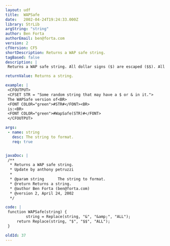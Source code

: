```yaml
---
layout: udf
title:  WAPSafe
date:   2002-04-24T19:24:33.000Z
library: StrLib
argString: "string"
author: Ben Forta
authorEmail: ben@forta.com
version: 2
cfVersion: CF5
shortDescription: Returns a WAP safe string.
tagBased: false
description: |
 Returns a WAP safe string. All dollar signs ($) are escaped ($$). All ampersands (&amp;) are escaped (&amp;).

returnValue: Returns a string.

example: |
 <CFOUTPUT>
 <CFSET STR = "Some random string that may have a $ or & in it.">
 The WAPSafe version of<BR>
 <FONT COLOR="green">#STR#</FONT><BR>
 is:<BR>
 <FONT COLOR="green">#WapSafe(STR)#</FONT>
 </CFOUTPUT>

args:
 - name: string
   desc: The string to format.
   req: true


javaDoc: |
 /**
  * Returns a WAP safe string.
  * Update by anthony petruzzi
  * 
  * @param string      The string to format. 
  * @return Returns a string. 
  * @author Ben Forta (ben@forta.com) 
  * @version 2, April 24, 2002 
  */

code: |
 function WAPSafe(string) {
         string = Replace(string, "&", "&amp;", "ALL");
     return Replace(string, "$", "$$", "ALL");
 }

oldId: 37
---
```


